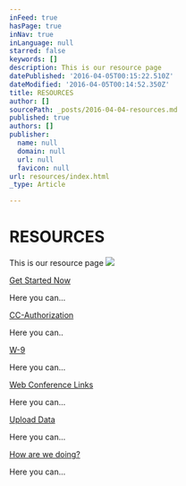 ```yaml
---
inFeed: true
hasPage: true
inNav: true
inLanguage: null
starred: false
keywords: []
description: This is our resource page
datePublished: '2016-04-05T00:15:22.510Z'
dateModified: '2016-04-05T00:14:52.350Z'
title: RESOURCES
author: []
sourcePath: _posts/2016-04-04-resources.md
published: true
authors: []
publisher:
  name: null
  domain: null
  url: null
  favicon: null
url: resources/index.html
_type: Article

---
```

# RESOURCES

This is our resource page
![](https://the-grid-user-content.s3-us-west-2.amazonaws.com/34e9e046-9083-469b-b2aa-591d2c5e4668.jpg)

[Get Started Now][0]

Here you can...

[CC-Authorization][1]

Here you can..

[W-9][2]

Here you can...

[Web Conference Links][3]

Here you can...

[Upload Data][4]

Here you can...

[How are we doing?][5]

Here you can...

[0]: https://thegrid.ai/climb-consulting/get-started-now/
[1]: https://thegrid.ai/climb-consulting/cc-authorization/
[2]: https://thegrid.ai/climb-consulting/w-9/
[3]: https://thegrid.ai/climb-consulting/web-conference-links/
[4]: https://thegrid.ai/climb-consulting/upload-data/
[5]: https://thegrid.ai/climb-consulting/how-are-we-doing/